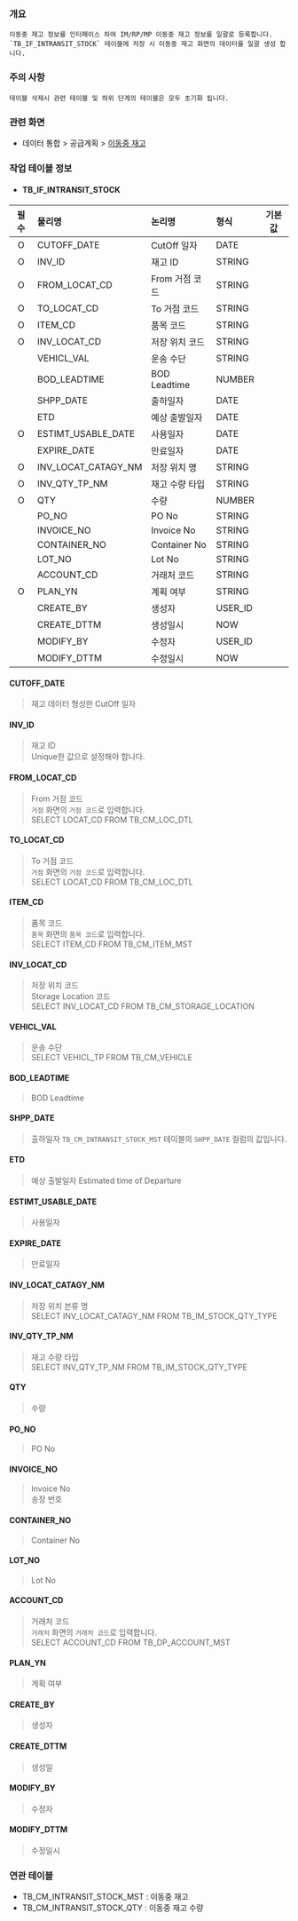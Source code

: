 ### 개요
    이동중 재고 정보를 인터페이스 하여 IM/RP/MP 이동중 재고 정보를 일괄로 등록합니다.  
    `TB_IF_INTRANSIT_STOCK` 테이블에 저장 시 이동중 재고 화면의 데이터를 일괄 생성 합니다.

### 주의 사항
    테이블 삭제시 관련 테이블 및 하위 단계의 테이블은 모두 초기화 됩니다. 

### 관련 화면
- 데이터 통합 > 공급계획 > [이동중 재고](#/dataintegration/actual/intransitstock)

### 작업 테이블 정보

- #### TB_IF_INTRANSIT_STOCK

| 필수 | 물리명                                          | 논리명                   | 형식      | 기본값        | 
|:--:|:-------------------------------------------------|:------------------------|:----------|:-------------:|
| O  | CUTOFF_DATE                                      | CutOff 일자             | DATE      |               |
| O  | INV_ID                                           | 재고 ID                 | STRING    |               |
| O  | FROM_LOCAT_CD                                    | From 거점 코드           | STRING    |               |
| O  | TO_LOCAT_CD                                      | To 거점 코드             | STRING    |               |
| O  | ITEM_CD                                          | 품목 코드                | STRING    |               |
| O  | INV_LOCAT_CD                                     | 저장 위치 코드           | STRING    |               |
|    | VEHICL_VAL                                       | 운송 수단                | STRING    |               |
|    | BOD_LEADTIME                                     | BOD Leadtime            | NUMBER    |               |
|    | SHPP_DATE                                        | 출하일자                 | DATE      |               |
|    | ETD                                              | 예상 출발일자            | DATE      |               |
| O  | ESTIMT_USABLE_DATE                               | 사용일자                 | DATE      |               |
|    | EXPIRE_DATE                                      | 만료일자                 | DATE      |               |
| O  | INV_LOCAT_CATAGY_NM                              | 저장 위치 명             | STRING    |               |
| O  | INV_QTY_TP_NM                                    | 재고 수량 타입           | STRING    |               |
| O  | QTY                                              | 수량                    | NUMBER    |               |
|    | PO_NO                                            | PO No                   | STRING    |               |
|    | INVOICE_NO                                       | Invoice No              | STRING    |               |
|    | CONTAINER_NO                                     | Container No            | STRING    |               |
|    | LOT_NO                                           | Lot No                  | STRING    |               |
|    | ACCOUNT_CD                                       | 거래처 코드              | STRING    |               |
| O  | PLAN_YN                                          | 계획 여부                | STRING    |               |
|    | CREATE_BY                                        | 생성자                   | USER_ID   |               |
|    | CREATE_DTTM                                      | 생성일시                 | NOW       |               |
|    | MODIFY_BY                                        | 수정자                   | USER_ID   |               |
|    | MODIFY_DTTM                                      | 수정일시                 | NOW       |               |


#### CUTOFF_DATE
> 재고 데이터 형성한 CutOff 일자    

#### INV_ID
> 재고 ID  
> Unique한 값으로 설정해야 합니다.  

#### FROM_LOCAT_CD
> From 거점 코드  
> `거점` 화면의 `거점 코드`로 입력합니다.  
> SELECT LOCAT_CD FROM TB_CM_LOC_DTL

#### TO_LOCAT_CD
> To 거점 코드  
> `거점` 화면의 `거점 코드`로 입력합니다.  
> SELECT LOCAT_CD FROM TB_CM_LOC_DTL

#### ITEM_CD
> 품목 코드  
> `품목` 화면의 `품목 코드`로 입력합니다.  
> SELECT ITEM_CD FROM TB_CM_ITEM_MST  

#### INV_LOCAT_CD
> 저장 위치 코드   
> Storage Location 코드  
> SELECT INV_LOCAT_CD FROM TB_CM_STORAGE_LOCATION  

#### VEHICL_VAL
> 운송 수단  
> SELECT VEHICL_TP FROM TB_CM_VEHICLE

#### BOD_LEADTIME
> BOD Leadtime

#### SHPP_DATE
> 출하일자
> `TB_CM_INTRANSIT_STOCK_MST` 테이블의 `SHPP_DATE` 컬럼의 값입니다.

#### ETD
> 예상 출발일자
> Estimated time of Departure

#### ESTIMT_USABLE_DATE
> 사용일자

#### EXPIRE_DATE
> 만료일자

#### INV_LOCAT_CATAGY_NM
> 저장 위치 븐류 명  
> SELECT INV_LOCAT_CATAGY_NM FROM TB_IM_STOCK_QTY_TYPE  

#### INV_QTY_TP_NM
> 재고 수량 타입  
> SELECT INV_QTY_TP_NM FROM TB_IM_STOCK_QTY_TYPE

#### QTY
> 수량  

#### PO_NO
> PO No  

#### INVOICE_NO
> Invoice No  
> 송장 번호  

#### CONTAINER_NO
> Container No  

#### LOT_NO
> Lot No  
 
#### ACCOUNT_CD
> 거래처 코드  
> `거래처` 화면의 `거래처 코드`로 입력합니다.  
> SELECT ACCOUNT_CD FROM TB_DP_ACCOUNT_MST

#### PLAN_YN
> 계획 여부  
 
#### CREATE_BY
> 생성자

#### CREATE_DTTM
> 생성일

#### MODIFY_BY
> 수정자

#### MODIFY_DTTM
> 수정일시

### 연관 테이블

- TB_CM_INTRANSIT_STOCK_MST : 이동중 재고
- TB_CM_INTRANSIT_STOCK_QTY : 이동중 재고 수량